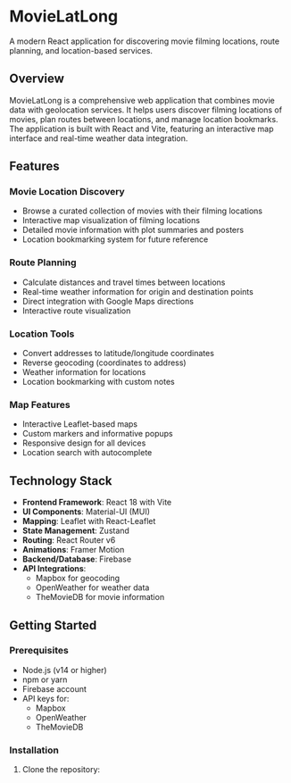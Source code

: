 # MovieLatLong

A modern React application for discovering movie filming locations, route planning, and location-based services.

## Overview

MovieLatLong is a comprehensive web application that combines movie data with geolocation services. It helps users discover filming locations of movies, plan routes between locations, and manage location bookmarks. The application is built with React and Vite, featuring an interactive map interface and real-time weather data integration.

## Features

### Movie Location Discovery
- Browse a curated collection of movies with their filming locations
- Interactive map visualization of filming locations
- Detailed movie information with plot summaries and posters
- Location bookmarking system for future reference

### Route Planning
- Calculate distances and travel times between locations
- Real-time weather information for origin and destination points
- Direct integration with Google Maps directions
- Interactive route visualization

### Location Tools
- Convert addresses to latitude/longitude coordinates
- Reverse geocoding (coordinates to address)
- Weather information for locations
- Location bookmarking with custom notes

### Map Features
- Interactive Leaflet-based maps
- Custom markers and informative popups
- Responsive design for all devices
- Location search with autocomplete

## Technology Stack

- **Frontend Framework**: React 18 with Vite
- **UI Components**: Material-UI (MUI)
- **Mapping**: Leaflet with React-Leaflet
- **State Management**: Zustand
- **Routing**: React Router v6
- **Animations**: Framer Motion
- **Backend/Database**: Firebase
- **API Integrations**: 
  - Mapbox for geocoding
  - OpenWeather for weather data
  - TheMovieDB for movie information

## Getting Started

### Prerequisites
- Node.js (v14 or higher)
- npm or yarn
- Firebase account
- API keys for:
  - Mapbox
  - OpenWeather
  - TheMovieDB

### Installation

1. Clone the repository: